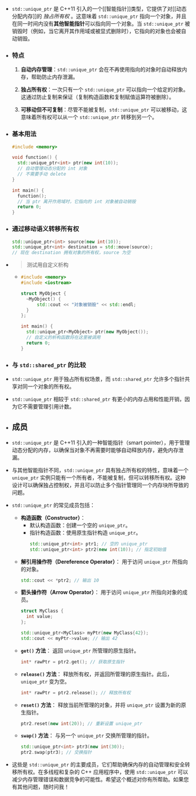 - `std::unique_ptr` 是 C++11 引入的一个[[智能指针]]类型，它提供了对[[动态分配内存]]的 *独占所有权* 。这意味着 `std::unique_ptr` 指向一个对象，并且在同一时间内没有**其他智能指针**可以指向同一个对象。当 `std::unique_ptr` 被销毁时（例如，当它离开其作用域或被显式删除时），它指向的对象也会被自动销毁。
- ### 特点
  
  1. **自动内存管理**：`std::unique_ptr` 会在不再使用指向的对象时自动释放内存，帮助防止内存泄漏。
  
  2. **独占所有权**：一次只有一个 `std::unique_ptr` 可以指向一个给定的对象。这通过防止复制来保证（复制构造函数和复制赋值运算符被删除）。
  
  3. **可移动但不可复制**：尽管不能被复制，`std::unique_ptr` 可以被移动，这意味着所有权可以从一个 `std::unique_ptr` 转移到另一个。
- ### 基本用法
  
  ```cpp
  #include <memory>
  
  void function() {
    std::unique_ptr<int> ptr(new int(10));
    // 自动管理动态分配的 int 对象
    // 不需要手动 delete
  }
  
  int main() {
    function();
    // 当 ptr 离开作用域时，它指向的 int 对象被自动销毁
    return 0;
  }
  ```
- ### 通过移动语义转移所有权
  
  ```cpp
  std::unique_ptr<int> source(new int(10));
  std::unique_ptr<int> destination = std::move(source);
  // 现在 destination 拥有对象的所有权，source 为空
  ```
- > 测试用自定义析构
	- ```cpp
	  #include <memory>
	  #include <iostream>
	  
	  struct MyObject {
	    ~MyObject() {
	        std::cout << "对象被销毁" << std::endl;
	    }
	  };
	  
	  int main() {
	    std::unique_ptr<MyObject> ptr(new MyObject());
	    // 自定义的析构函数将在这里被调用
	    return 0;
	  }
	  ```
- ### 与 `std::shared_ptr` 的比较
- `std::unique_ptr` 用于独占所有权场景，而 `std::shared_ptr` 允许多个指针共享对同一个对象的所有权。
- `std::unique_ptr` 相较于 `std::shared_ptr` 有更小的内存占用和性能开销，因为它不需要管理引用计数。
- ## 成员
- `std::unique_ptr` 是 C++11 引入的一种智能指针（smart pointer），用于管理动态分配的内存，以确保当对象不再需要时能够自动释放内存，避免内存泄漏。
- 与其他智能指针不同，`std::unique_ptr` 具有独占所有权的特性，意味着一个 `unique_ptr` 实例只能有一个所有者，不能被复制，但可以转移所有权。这种设计可以确保独占控制权，并且可以防止多个指针管理同一个内存块所导致的问题。
- `std::unique_ptr` 的常见成员包括：
	- **构造函数（Constructor）**：
		- 默认构造函数：创建一个空的 `unique_ptr`。
		- 指针构造函数：使用原生指针构造 `unique_ptr`。
		  ```cpp
		  std::unique_ptr<int> ptr1; // 空的 unique_ptr
		  std::unique_ptr<int> ptr2(new int(10)); // 指定初始值
		  ```
	- **解引用操作符（Dereference Operator）**：
	  用于访问 `unique_ptr` 所指向的对象。
	  ```cpp
	  std::cout << *ptr2; // 输出 10
	  ```
	- **箭头操作符（Arrow Operator）**：
	  用于访问 `unique_ptr` 所指向对象的成员。
	  ```cpp
	  struct MyClass {
	    int value;
	  };
	  
	  std::unique_ptr<MyClass> myPtr(new MyClass{42});
	  std::cout << myPtr->value; // 输出 42
	  ```
	- **`get()` 方法**：
	  返回 `unique_ptr` 所管理的原生指针。
	  ```cpp
	  int* rawPtr = ptr2.get(); // 获取原生指针
	  ```
	- **`release()` 方法**：
	  释放所有权，并返回所管理的原生指针。此后，`unique_ptr` 变为空。
	  ```cpp
	  int* rawPtr = ptr2.release(); // 释放所有权
	  ```
	- **`reset()` 方法**：
	  释放当前所管理的对象，并将 `unique_ptr` 设置为新的原生指针。
	  ```cpp
	  ptr2.reset(new int(20)); // 重新设置 unique_ptr
	  ```
	- **`swap()` 方法**：
	  与另一个 `unique_ptr` 交换所管理的指针。
	  ```cpp
	  std::unique_ptr<int> ptr3(new int(30));
	  ptr2.swap(ptr3); // 交换指针
	  ```
- 这些是 `std::unique_ptr` 的主要成员，它们帮助确保内存的自动管理和安全转移所有权。在多线程和复杂的 C++ 应用程序中，使用 `std::unique_ptr` 可以减少内存管理错误和数据竞争的可能性。希望这个概述对你有所帮助。如果您有其他问题，随时问我！